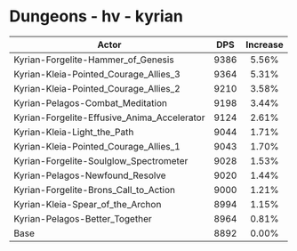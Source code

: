 # Dungeons - hv - kyrian
| Actor | DPS | Increase |
|---|:---:|:---:|
|Kyrian-Forgelite-Hammer_of_Genesis|9386|5.56%|
|Kyrian-Kleia-Pointed_Courage_Allies_3|9364|5.31%|
|Kyrian-Kleia-Pointed_Courage_Allies_2|9210|3.58%|
|Kyrian-Pelagos-Combat_Meditation|9198|3.44%|
|Kyrian-Forgelite-Effusive_Anima_Accelerator|9124|2.61%|
|Kyrian-Kleia-Light_the_Path|9044|1.71%|
|Kyrian-Kleia-Pointed_Courage_Allies_1|9043|1.70%|
|Kyrian-Forgelite-Soulglow_Spectrometer|9028|1.53%|
|Kyrian-Pelagos-Newfound_Resolve|9020|1.44%|
|Kyrian-Forgelite-Brons_Call_to_Action|9000|1.21%|
|Kyrian-Kleia-Spear_of_the_Archon|8994|1.15%|
|Kyrian-Pelagos-Better_Together|8964|0.81%|
|Base|8892|0.00%|

